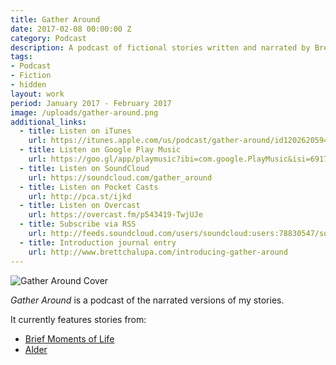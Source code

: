 ```yaml
---
title: Gather Around
date: 2017-02-08 00:00:00 Z
category: Podcast
description: A podcast of fictional stories written and narrated by Brett Chalupa.
tags:
- Podcast
- Fiction
- hidden
layout: work
period: January 2017 - February 2017
image: /uploads/gather-around.png
additional_links:
  - title: Listen on iTunes
    url: https://itunes.apple.com/us/podcast/gather-around/id1202620594
  - title: Listen on Google Play Music
    url: https://goo.gl/app/playmusic?ibi=com.google.PlayMusic&isi=691797987&ius=googleplaymusic&link=https://play.google.com/music/m/I5ywuf67qsf32qlxmlwstxntk7q?t%3DGather_Around%26pcampaignid%3DMKT-na-all-co-pr-mu-pod-16
  - title: Listen on SoundCloud
    url: https://soundcloud.com/gather_around
  - title: Listen on Pocket Casts
    url: http://pca.st/ijkd
  - title: Listen on Overcast
    url: https://overcast.fm/p543419-TwjUJe
  - title: Subscribe via RSS
    url: http://feeds.soundcloud.com/users/soundcloud:users:78830547/sounds.rss
  - title: Introduction journal entry
    url: http://www.brettchalupa.com/introducing-gather-around
---
```


![Gather Around Cover](/uploads/gather-around.png)

_Gather Around_ is a podcast of the narrated versions of my stories.

It currently features stories from:

- [Brief Moments of Life](/brief-moments-of-life)
- [Alder](/alder)
